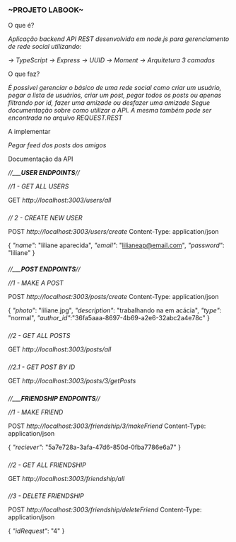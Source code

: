 ### ~PROJETO LABOOK~

O que é?

*Aplicação backend API REST desenvolvida em node.js para gerenciamento de rede social utilizando:*

*-> TypeScript*
*-> Express*
*-> UUID*
*-> Moment*
*-> Arquitetura 3 camadas*

O que faz?  

*É possivel gerenciar o básico de uma rede social como criar um usuário, pegar a lista de usuários, criar um post, pegar todos os posts ou apenas filtrando por id, fazer uma amizade ou desfazer uma amizade Segue documentação sobre como utilizar a API. A mesma também pode ser encontrada no arquivo REQUEST.REST*

A implementar 

*Pegar feed dos posts dos amigos*

Documentação da API

*//_________________________________________USER ENDPOINTS______________________________________//*

  *//1 - GET ALL USERS*

GET     *http://localhost:3003/users/all*
###

  *// 2 - CREATE NEW USER*

POST *http://localhost:3003/users/create*
Content-Type: application/json

{
    *"name"*: "liliane aparecida",
    *"email"*: "lilianeap@email.com",
    *"password"*: "liliane"
}

####
*//_________________________________________POST ENDPOINTS______________________________________//*

  
  *//1 - MAKE A POST*

POST *http://localhost:3003/posts/create*
Content-Type: application/json

{
   *"photo"*: "liliane.jpg",
   *"description"*: "trabalhando na em acácia",
   *"type"*: "normal",
   *"author_id"*:"36fa5aaa-8697-4b69-a2e6-32abc2a4e78c"
}
###

  *//2 - GET ALL POSTS*

GET *http://localhost:3003/posts/all*
###

  *//2.1 - GET POST BY ID*

GET 
*http://localhost:3003/posts/3/getPosts*
###

*//________________________________________FRIENDSHIP ENDPOINTS_____________________________________//*
 
  *//1 - MAKE FRIEND*

POST *http://localhost:3003/friendship/3/makeFriend*
Content-Type: application/json

{
    *"reciever"*: "5a7e728a-3afa-47d6-850d-0fba7786e6a7"
}
###

  *//2 - GET ALL FRIENDSHIP*

GET *http://localhost:3003/friendship/all*
###

  *//3 - DELETE FRIENDSHIP*

POST *http://localhost:3003/friendship/deleteFriend*
Content-Type: application/json

{
    *"idRequest"*: "4"
}
###


 